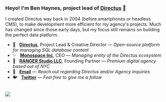 ### Heyo! I'm Ben Haynes, project lead of [Directus](https://directus.io) 👋

I created Directus way back in 2004 (before smartphones or headless CMS), to make development more efficient for my agency's projects. Much has changed since those early days, but my focus still remains on building the perfect data platform.

* 🐰 &nbsp; **[Directus](https://directus.io)**, Project Lead & Creative Director — _Open-source platform for managing SQL database content_
* ✨ &nbsp; **[Monospace Inc](https://monospace.io)**, CEO — _Managing entity of the Directus ecosystem_
* 🗽 &nbsp; **[RANGER Studio LLC](https://rangerstudio.com)**, Founding Partner — _Premium digital agency based out of NYC_
* 📮 &nbsp; **[Email](mailto:ben@rangerstudio.com)** — _Reach out regarding Directus and/or Agency inquiries_
* 🐦 &nbsp; **[Twitter](https://twitter.com/benhaynes)** — _Feel free to give me a follow_

<br>

<img src="https://user-images.githubusercontent.com/522079/90922971-dbd7da00-e3ba-11ea-8f06-44d23c238a05.png" />
